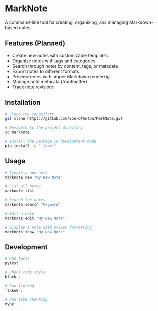 # MarkNote

A command-line tool for creating, organizing, and managing Markdown-based notes.

## Features (Planned)

- Create new notes with customizable templates
- Organize notes with tags and categories
- Search through notes by content, tags, or metadata
- Export notes to different formats
- Preview notes with proper Markdown rendering
- Manage note metadata (frontmatter)
- Track note revisions

## Installation

```bash
# Clone the repository
git clone https://github.com/Son-OfAnton/MarkNote.git

# Navigate to the project directory
cd marknote

# Install the package in development mode
pip install -e ".[dev]"
```

## Usage

```bash
# Create a new note
marknote new "My New Note"

# List all notes
marknote list

# Search for notes
marknote search "keyword"

# Edit a note
marknote edit "My New Note"

# Display a note with proper formatting
marknote show "My New Note"
```

## Development

```bash
# Run tests
pytest

# Check code style
black .

# Run linting
flake8 .

# Run type checking
mypy .
```